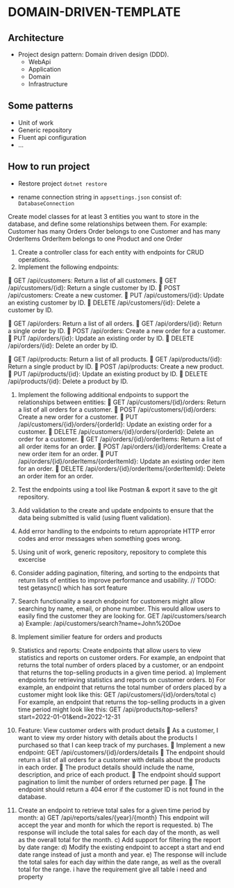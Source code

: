 # DOMAIN-DRIVEN-TEMPLATE

## Architecture

- Project design pattern: Domain driven design (DDD).
  - WebApi
  - Application
  - Domain
  - Infrastructure

## Some patterns

- Unit of work
- Generic repository
- Fluent api configuration
- ...

## How to run project

- Restore project `dotnet restore`

- rename connection string in `appsettings.json` consist of: `DatabaseConnection`

Create model classes for at least 3 entities you want to store in the database, and define some relationships between them. For example:
Customer has many Orders
Order belongs to one Customer and has many OrderItems
OrderItem belongs to one Product and one Order

1. Create a controller class for each entity with endpoints for CRUD operations.
2. Implement the following endpoints:
  
   GET /api/customers: Return a list of all customers.
   GET /api/customers/{id}: Return a single customer by ID.
   POST /api/customers: Create a new customer.
   PUT /api/customers/{id}: Update an existing customer by ID.
   DELETE /api/customers/{id}: Delete a customer by ID.

   GET /api/orders: Return a list of all orders.
   GET /api/orders/{id}: Return a single order by ID.
   POST /api/orders: Create a new order for a customer.
   PUT /api/orders/{id}: Update an existing order by ID.
   DELETE /api/orders/{id}: Delete an order by ID.

   GET /api/products: Return a list of all products.
   GET /api/products/{id}: Return a single product by ID.
   POST /api/products: Create a new product.
   PUT /api/products/{id}: Update an existing product by ID.
   DELETE /api/products/{id}: Delete a product by ID.

1. Implement the following additional endpoints to support the relationships between entities:
   GET /api/customers/{id}/orders: Return a list of all orders for a customer.
   POST /api/customers/{id}/orders: Create a new order for a customer.
   PUT /api/customers/{id}/orders/{orderId}: Update an existing order for a customer.
   DELETE /api/customers/{id}/orders/{orderId}: Delete an order for a customer.
   GET /api/orders/{id}/orderItems: Return a list of all order items for an order.
   POST /api/orders/{id}/orderItems: Create a new order item for an order.
   PUT /api/orders/{id}/orderItems/{orderItemId}: Update an existing order item for an order.
   DELETE /api/orders/{id}/orderItems/{orderItemId}: Delete an order item for an order.
1. Test the endpoints using a tool like Postman & export it save to the git repository.
2. Add validation to the create and update endpoints to ensure that the data being submitted is valid (using fluent validation).
3. Add error handling to the endpoints to return appropriate HTTP error codes and error messages when something goes wrong.
4. Using unit of work, generic repository, repository to complete this excercise
5. Consider adding pagination, filtering, and sorting to the endpoints that return lists of entities to improve performance and usability.
// TODO: test getasync() which has sort feature
6. Search functionality a search endpoint for customers might allow searching by name, email, or phone number. This would allow users to easily find the customer they are looking for. GET /api/customers/search
a) Example: /api/customers/search?name=John%20Doe
1.  Implement similier feature for orders and products
2.  Statistics and reports: Create endpoints that allow users to view statistics and reports on customer orders. For example, an endpoint that returns the total number of orders placed by a customer, or an endpoint that returns the top-selling products in a given time period.
a) Implement endpoints for retrieving statistics and reports on customer orders.
b) For example, an endpoint that returns the total number of orders placed by a customer might look like this: GET /api/customers/{id}/orders/total
c) For example, an endpoint that returns the top-selling products in a given time period might look like this: GET /api/products/top-sellers?start=2022-01-01&end=2022-12-31
1.  Feature: View customer orders with product details
   As a customer, I want to view my order history with details about the products I purchased so that I can keep track of my purchases.
   Implement a new endpoint: GET /api/customers/{id}/orders/details
   The endpoint should return a list of all orders for a customer with details about the products in each order.
   The product details should include the name, description, and price of each product.
   The endpoint should support pagination to limit the number of orders returned per page.
   The endpoint should return a 404 error if the customer ID is not found in the database.

1.  Create an endpoint to retrieve total sales for a given time period by month:
a) GET /api/reports/sales/{year}/{month} This endpoint will accept the year and month for which the report is requested.
b) The response will include the total sales for each day of the month, as well as the overall total for the month.
c) Add support for filtering the report by date range:
d) Modify the existing endpoint to accept a start and end date range instead of just a month and year.
e) The response will include the total sales for each day within the date range, as well as the overall total for the range.
 i have the requirement give all table i need and property
